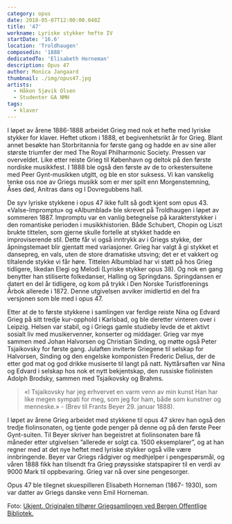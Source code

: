 ```yaml
---
category: opus
date: 2018-05-07T12:00:00.048Z
title: '47'
workname: Lyriske stykker hefte IV
startDate: '16.6'
location: 'Troldhaugen'
composedin: '1888'
dedicatedTo: 'Elisabeth Horneman'
description: Opus 47
author: Monica Jangaard
thumbnail: ./img/opus47.jpg
artists:
  - Håkon Sjøvik Olsen
  - Studenter GA NMH
tags:
  - klaver
---
```

I løpet av årene 1886-1888 arbeidet Grieg med nok et hefte med lyriske stykker for klaver. Heftet utkom i 1888, et begivenhetsrikt år for Grieg. Blant annet besøkte han Storbritannia for første gang og hadde en av sine aller største triumfer der med The Royal Philharmonic Society. Pressen var overveldet. Like etter reiste Grieg til København og deltok på den første nordiske musikkfest. I 1888 ble også den første av de to orkestersuitene med Peer Gynt-musikken utgitt, og ble en stor suksess. Vi kan vanskelig tenke oss noe av Griegs musikk som er mer spilt enn Morgenstemning, Åses død, Anitras dans og I Dovregubbens hall.

De syv lyriske stykkene i opus 47 ikke fullt så godt kjent som opus 43. «Valse-Impromptu» og «Albumblad» ble skrevet på Troldhaugen i løpet av sommeren 1887. Impromptu var en vanlig betegnelse på karakterstykker i den romantiske perioden i musikkhistorien. Både Schubert, Chopin og Liszt brukte tittelen, som gjerne skulle fortelle at stykket hadde en improviserende stil. Dette får vi også inntrykk av i Griegs stykke, der åpningstemaet blir gjentatt med variasjoner. Grieg har valgt å gi stykket et dansepreg, en vals, uten de store dramatiske utsving; det er et vakkert og tiltalende stykke vi får høre.
Tittelen Albumblad har vi støtt på hos Grieg tidligere, likedan Elegi og Melodi (Lyriske stykker opus 38). Og nok en gang benytter han stiliserte folkedanser, Halling og Springdans. Springdansen er datert en del år tidligere, og kom på trykk i Den Norske Turistforenings Årbok allerede i 1872. Denne utgivelsen avviker imidlertid en del fra versjonen som ble med i opus 47.

Etter at de to første stykkene i samlingen var ferdige reiste Nina og Edvard Grieg på sitt tredje kur-opphold i Karlsbad, og ble deretter vinteren over i Leipzig. Helsen var stabil, og i Griegs gamle studieby levde de et aktivt sosialt liv med musikervenner, konserter og middager. Grieg var mye sammen med Johan Halvorsen og Christian Sinding, og møtte også Peter Tsjaikovsky for første gang. Julaften inviterte Griegene til selskap for Halvorsen, Sinding og den engelske komponisten Frederic Delius, der de etter god mat og god drikke musiserte til langt på natt. Nyttårsaften var Nina og Edvard i selskap hos nok et nytt bekjentskap, den russiske fiolinisten Adolph Brodsky, sammen med Tsjaikovsky og Brahms.

> «I Tsjaikovsky har jeg erhvervet en varm venn av min kunst Han har like megen sympati for meg, som jeg for ham, både som kunstner og menneske.» - (Brev til Frants Beyer 29. januar 1888).

I løpet av årene Grieg arbeidet med stykkene til opus 47 skrev han også den tredje fiolinsonaten, og tjente gode penger på denne og på den første Peer Gynt-suiten. Til Beyer skriver han begeistret at fiolinsonaten bare få måneder etter utgivelsen ”allerede er solgt ca. 1500 eksemplarer”, og at han regner med at det nye heftet med lyriske stykker også ville være innbringende. Beyer var Griegs rådgiver og medhjelper i pengespørsmål, og våren 1888 fikk han tilsendt fra Grieg prøyssiske statspapirer til en verdi av 9000 Mark til oppbevaring. Grieg var nå over sine pengesorger.

Opus 47 ble tilegnet skuespilleren Elisabeth Horneman (1867- 1930), som var datter av Griegs danske venn Emil Horneman.

Foto: <a href="https://commons.wikimedia.org/wiki/File:Edvard_and_Nina_Grieg_playing_cards_with_three_friends_(5444909260).jpg" target="_blank">Ukjent. Originalen tilhører Griegsamlingen ved Bergen Offentlige Bibliotek.</a>
